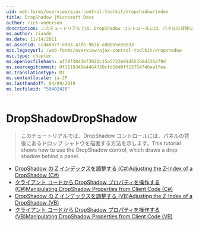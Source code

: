 ```yaml
---
uid: web-forms/overview/ajax-control-toolkit/dropshadow/index
title: DropShadow |Microsoft Docs
author: rick-anderson
description: このチュートリアルでは、DropShadow コントロールには、パネルの背後にあるドロップ シャドウを描画する方法を示します。
ms.author: riande
ms.date: 11/14/2011
ms.assetid: ccd48877-ed83-43fe-9b3b-ed8855e58833
msc.legacyurl: /web-forms/overview/ajax-control-toolkit/dropshadow
msc.type: chapter
ms.openlocfilehash: af78f3841bf3021c15a5733e01d553b6d336279d
ms.sourcegitcommit: 0f1119340e4464720cfd16d0ff15764746ea1fea
ms.translationtype: MT
ms.contentlocale: ja-JP
ms.lasthandoff: 04/09/2019
ms.locfileid: "59402428"
---
```

# <a name="dropshadow"></a><span data-ttu-id="63106-103">DropShadow</span><span class="sxs-lookup"><span data-stu-id="63106-103">DropShadow</span></span>

> <span data-ttu-id="63106-104">このチュートリアルでは、DropShadow コントロールには、パネルの背後にあるドロップ シャドウを描画する方法を示します。</span><span class="sxs-lookup"><span data-stu-id="63106-104">This tutorial shows how to use the DropShadow control, which draws a drop shadow behind a panel.</span></span>


- [<span data-ttu-id="63106-105">DropShadow の Z インデックスを調整する (C#)</span><span class="sxs-lookup"><span data-stu-id="63106-105">Adjusting the Z-Index of a DropShadow (C#)</span></span>](adjusting-the-z-index-of-a-dropshadow-cs.md)
- [<span data-ttu-id="63106-106">クライアント コードから DropShadow プロパティを操作する (C#)</span><span class="sxs-lookup"><span data-stu-id="63106-106">Manipulating DropShadow Properties from Client Code (C#)</span></span>](manipulating-dropshadow-properties-from-client-code-cs.md)
- [<span data-ttu-id="63106-107">DropShadow の Z インデックスを調整する (VB)</span><span class="sxs-lookup"><span data-stu-id="63106-107">Adjusting the Z-Index of a DropShadow (VB)</span></span>](adjusting-the-z-index-of-a-dropshadow-vb.md)
- [<span data-ttu-id="63106-108">クライアント コードから DropShadow プロパティを操作する (VB)</span><span class="sxs-lookup"><span data-stu-id="63106-108">Manipulating DropShadow Properties from Client Code (VB)</span></span>](manipulating-dropshadow-properties-from-client-code-vb.md)
